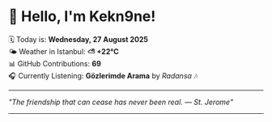 # 👋 Hello, I'm Kekn9ne!

🗓️ Today is: **Wednesday, 27 August 2025**  
🌤️ Weather in Istanbul: **⛅️  +22°C**  
📊 GitHub Contributions: **69**  
🎧 Currently Listening: **Gözlerimde Arama** by *Radansa* 🎶

---

_"The friendship that can cease has never been real.  — *St. Jerome*"_

---
